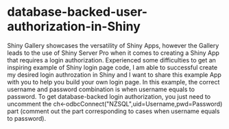 # database-backed-user-authorization-in-Shiny
Shiny Gallery showcases the versatility of Shiny Apps, however the Gallery leads to the use of Shiny Server Pro when it comes to creating a Shiny App that requires a login authorization. Experienced some difficulties to get an inspiring example of Shiny login page code, I am able to successful create my desired login authrozation in Shiny and I want to share this example App with you to help you build your own login page. 
In this example, the correct username and password combination is when username equals to password. To get database-backed login authorization, you just need to uncomment the ch<-odbcConnect("NZSQL",uid=Username,pwd=Password) part (comment out the part corresponding to cases when username equals to password).  

